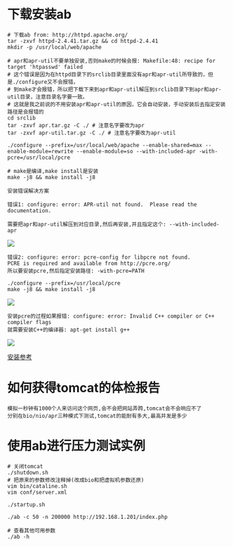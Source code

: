 # 下载安装ab

```shell script
# 下载ab from: http://httpd.apache.org/
tar -zxvf httpd-2.4.41.tar.gz && cd httpd-2.4.41
mkdir -p /usr/local/web/apache

# apr和apr-util不要单独安装,否则make的时候会报: Makefile:48: recipe for target 'htpasswd' failed
# 这个错误是因为在httpd目录下的srclib目录里面没有apr和apr-util所导致的，但是./configure又不会报错，
# 到make才会报错，所以把下载下来到apr和apr-util解压到srclib目录下到apr和apr-util目录，注意目录名字要一致。
# 这就是我之前说的不用安装apr和apr-util的原因，它会自动安装，手动安装后去指定安装路径是会报错的
cd srclib
tar -zxvf apr.tar.gz -C ./ # 注意名字要改为apr
tar -zxvf apr-util.tar.gz -C ./ # 注意名字要改为apr-util

./configure --prefix=/usr/local/web/apache --enable-shared=max --enable-module=rewrite --enable-module=so --with-included-apr -with-pcre=/usr/local/pcre

# make是编译,make install是安装
make -j8 && make install -j8
```

    安装错误解决方案

    错误1: configure: error: APR-util not found.  Please read the documentation.
    
    需要把apr和apr-util解压到对应目录,然后再安装,并且指定这个: --with-included-apr

![](../pics/ab安装常见错误.png)

    错误2: configure: error: pcre-config for libpcre not found. 
    PCRE is required and available from http://pcre.org/
    所以要安装pcre,然后指定安装路径: -with-pcre=PATH 

    ./configure --prefix=/usr/local/pcre
    make -j8 && make install -j8

![](../pics/pcre安装.png)
    
    安装pcre的过程如果报错: configure: error: Invalid C++ compiler or C++ compiler flags
    就需要安装C++的编译器: apt-get install g++

![](../pics/httpd的安装.png)

[安装参考](https://www.linuxidc.com/Linux/2017-08/146567.htm)

# 如何获得tomcat的体检报告

    模拟一秒钟有1000个人来访问这个网页,会不会把网站弄跨,tomcat会不会响应不了
    分别在bio/nio/apr三种模式下测试,tomcat的能耐有多大,最高并发是多少

# 使用ab进行压力测试实例

```shell script
# 关闭tomcat
./shutdown.sh
# 把原来的参数修改注释掉(改成bio和把虚拟机参数还原)
vim bin/cataline.sh
vim conf/server.xml

./startup.sh

./ab -c 50 -n 200000 http://192.168.1.201/index.php

# 查看其他可用参数
./ab -h
```